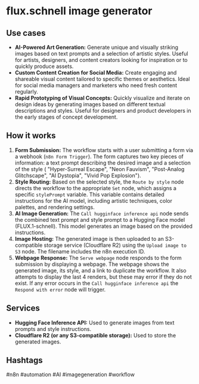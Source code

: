 # flux.schnell image generator

## Use cases

-   **AI-Powered Art Generation:** Generate unique and visually striking images based on text prompts and a selection of artistic styles. Useful for artists, designers, and content creators looking for inspiration or to quickly produce assets.
-   **Custom Content Creation for Social Media:** Create engaging and shareable visual content tailored to specific themes or aesthetics. Ideal for social media managers and marketers who need fresh content regularly.
-   **Rapid Prototyping of Visual Concepts:** Quickly visualize and iterate on design ideas by generating images based on different textual descriptions and styles. Useful for designers and product developers in the early stages of concept development.

## How it works

1.  **Form Submission:** The workflow starts with a user submitting a form via a webhook (`n8n Form Trigger`). The form captures two key pieces of information: a text prompt describing the desired image and a selection of the style ( "Hyper-Surreal Escape", "Neon Fauvism", "Post-Analog Glitchscape", "AI Dystopia", "Vivid Pop Explosion").
2.  **Style Routing:** Based on the selected style, the `Route by style` node directs the workflow to the appropriate `Set` node, which assigns a specific `stylePrompt` variable. This variable contains detailed instructions for the AI model, including artistic techniques, color palettes, and rendering settings.
3.  **AI Image Generation:** The `Call hugginface inference api` node sends the combined text prompt and style prompt to a Hugging Face model (FLUX.1-schnell). This model generates an image based on the provided instructions.
4.  **Image Hosting:** The generated image is then uploaded to an S3-compatible storage service (Cloudflare R2) using the `Upload image to S3` node. The filename includes the n8n execution ID.
5.  **Webpage Response:** The `Serve webpage` node responds to the form submission by displaying a webpage. The webpage shows the generated image, its style, and a link to duplicate the workflow. It also attempts to display the last 4 renders, but these may error if they do not exist. If any error occurs in the `Call hugginface inference api` the `Respond with error` node will trigger.

## Services

-   **Hugging Face Inference API:** Used to generate images from text prompts and style instructions.
-   **Cloudflare R2 (or any S3-compatible storage):** Used to store the generated images.

## Hashtags

#n8n #automation #AI #imagegeneration #workflow
